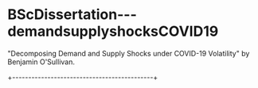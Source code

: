 # BScDissertation---demandsupplyshocksCOVID19
"Decomposing Demand and Supply Shocks under COVID-19 Volatility" by Benjamin O'Sullivan. 

+--------------------------------------------+
